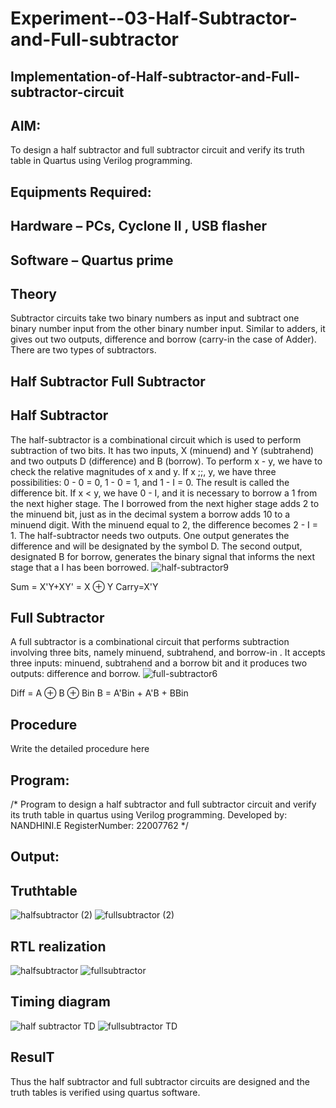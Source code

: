 # Experiment--03-Half-Subtractor-and-Full-subtractor
## Implementation-of-Half-subtractor-and-Full-subtractor-circuit
## AIM:
To design a half subtractor and full subtractor circuit and verify its truth table in Quartus using Verilog programming.

## Equipments Required:
## Hardware – PCs, Cyclone II , USB flasher
## Software – Quartus prime
## Theory
Subtractor circuits take two binary numbers as input and subtract one binary number input from the other binary number input. Similar to adders, it gives out two outputs, difference and borrow (carry-in the case of Adder). There are two types of subtractors.

## Half Subtractor Full Subtractor
## Half Subtractor
The half-subtractor is a combinational circuit which is used to perform subtraction of two bits. It has two inputs, X (minuend) and Y (subtrahend) and two outputs D (difference) and B (borrow). To perform x - y, we have to check the relative magnitudes of x and y. If x ;;, y, we have three possibilities: 0 - 0 = 0, 1 - 0 = 1, and 1 - I = 0. The result is called the difference bit. If x < y, we have 0 - I, and it is necessary to borrow a 1 from the next higher stage. The I borrowed from the next higher stage adds 2 to the minuend bit, just as in the decimal system a borrow adds 10 to a minuend digit. With the minuend equal to 2, the difference becomes 2 - I = 1. The half-subtractor needs two outputs. One output generates the difference and will be designated by the symbol D. The second output, designated B for borrow, generates the binary signal that informs the next stage that a I has been borrowed.
![half-subtractor9](https://user-images.githubusercontent.com/36288975/166112538-58c3bc7c-ee5d-4e6a-ac8d-8e8328efe27a.png)


Sum = X'Y+XY' = X ⊕ Y
Carry=X'Y

## Full Subtractor
A full subtractor is a combinational circuit that performs subtraction involving three bits, namely minuend, subtrahend, and borrow-in . It accepts three inputs: minuend, subtrahend and a borrow bit and it produces two outputs: difference and borrow. 
![full-subtractor6](https://user-images.githubusercontent.com/36288975/166112541-24c68359-3de8-4674-ae22-8272ffc385ed.png)


Diff = A ⊕ B ⊕ Bin B = A'Bin + A'B + BBin

## Procedure



Write the detailed procedure here 


## Program:
/*
Program to design a half subtractor and full subtractor circuit and verify its truth table in quartus using Verilog programming.
Developed by: NANDHINI.E
RegisterNumber: 22007762 
*/

## Output:

## Truthtable

![halfsubtractor (2)](https://user-images.githubusercontent.com/121998147/214759006-d8bc9361-497b-45a4-94c5-24d3799b76be.png)
![fullsubtractor (2)](https://user-images.githubusercontent.com/121998147/214759026-a0035e13-4517-4259-b06f-53cd8819a7c1.png)


##  RTL realization

![halfsubtractor](https://user-images.githubusercontent.com/121998147/214274696-67b7675c-4b04-4599-8a0b-4ce33ab9e70a.png)
![fullsubtractor](https://user-images.githubusercontent.com/121998147/214274747-ed393e6a-c87b-405a-beb1-848eb6b4750c.png)

## Timing diagram
![half subtractor TD](https://user-images.githubusercontent.com/121998147/214274890-562236bd-5760-4c1e-9c43-e8e75f9f66fc.png) 
![fullsubtractor TD](https://user-images.githubusercontent.com/121998147/214275065-3995a2ef-df6a-42ee-80ba-c8035db54331.png)

## ResulT
Thus the half subtractor and full subtractor circuits are designed and the truth tables is verified using quartus software.

